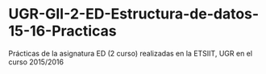 # UGR-GII-2-ED-Estructura-de-datos-15-16-Practicas
Prácticas de la asignatura ED (2 curso) realizadas en la ETSIIT, UGR en el curso 2015/2016 

